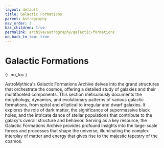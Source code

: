 ```yaml
---
layout: default
title: Galactic Formations
parent: Astrography
nav_order: 3
has_children: true
permalink: archive/astrography/galactic-formations
no_back_to_top: true
---
```


# Galactic Formations
{: .no_toc }

AstroMythica's Galactic Formations Archive delves into the grand structures that orchestrate the cosmos, offering a detailed study of galaxies and their multifaceted components. This section meticulously documents the morphology, dynamics, and evolutionary patterns of various galactic formations, from spiral and elliptical to irregular and dwarf galaxies. It explores the role of dark matter, the significance of supermassive black holes, and the intricate dance of stellar populations that contribute to the galaxy's overall structure and behavior. Serving as a key resource, the Galactic Formations Archive provides profound insights into the large-scale forces and processes that shape the universe, illuminating the complex interplay of matter and energy that gives rise to the majestic tapestry of the cosmos.
<!-- {: .fs-6 .fw-300 } -->
